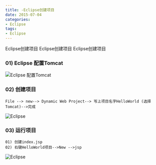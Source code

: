 ```yaml
---
title: -Eclipse创建项目
date: 2015-07-04
categories: 
- Eclipse
tags:
- Eclipse
---
```

Eclipse创建项目
Eclipse创建项目
Eclipse创建项目

<!-- more -->

### 01) Eclipse 配置Tomcat

![Eclipse 配置Tomcat](/img/java/Eclipse/Eclipse_add_Tomcat_001.gif "Eclipse配置Tomcat")

### 02) 创建项目

```
File --> new--> Dynamic Web Project--> 写上项目名字HelloWorld (选择Tomcat)-->完成
```

![Eclipse](/img/java/Eclipse/Eclipse_create_01.gif "Eclipse")

### 03) 运行项目

```
01) 创建index.jsp
02) 右键HelloWorld项目-->New -->jsp 
```

![Eclipse](/img/java/Eclipse/Eclipse_create_02.gif "Eclipse")



























